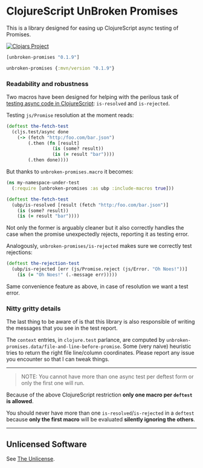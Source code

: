 # ClojureScript UnBroken Promises

This is a library designed for easing up ClojureScript async testing of
Promises.

[![Clojars Project](https://img.shields.io/clojars/v/unbroken-promises.svg)](https://clojars.org/unbroken-promises)

```clojure
[unbroken-promises "0.1.9"]
```

```clojure
unbroken-promises {:mvn/version "0.1.9"}
```

### Readability and robustness

Two macros have been designed for helping with the perilous task of
[testing async code in ClojureScript](https://clojurescript.org/tools/testing#async-testing):
`is-resolved` and `is-rejected`.

Testing `js/Promise` resolution at the moment reads:

```clojure
(deftest the-fetch-test
  (cljs.test/async done
    (-> (fetch "http:/foo.com/bar.json")
        (.then (fn [result]
                 (is (some? result))
                 (is (= result "bar"))))
        (.then done))))
```

But thanks to `unbroken-promises.macro` it becomes:

```clojure
(ns my-namespace-under-test
  (:require [unbroken-promises :as ubp :include-macros true]))

(deftest the-fetch-test
  (ubp/is-resolved [result (fetch "http:/foo.com/bar.json")]
    (is (some? result))
    (is (= result "bar"))))
```

Not only the former is arguably cleaner but it also correctly handles the case
when the promise unexpectedly rejects, reporting it as testing error.

Analogously, `unbroken-promises/is-rejected` makes sure we correctly test
rejections:

```clojure
(deftest the-rejection-test
  (ubp/is-rejected [err (js/Promise.reject (js/Error. "Oh Noes!"))]
    (is (= "Oh Noes!" (.-message err)))))
```

Same convenience feature as above, in case of resolution we want a test error.

### Nitty gritty details

The last thing to be aware of is that this library is also responsible of
writing the messages that you see in the test report.

The `context` entries, in `clojure.test` parlance, are computed by
`unbroken-promises.data/file-and-line-before-promise`.  Some (very naive)
heuristic tries to return the right file line/column coordinates. Please report
any issue you encounter so that I can tweak things.

---

> NOTE: You cannot have more than one async test per deftest form or only the first one will run.

Because of the above ClojureScript restriction **only one macro per `deftest`
is allowed**.

You should never have more than one `is-resolved`/`is-rejected` in a `deftest`
because **only the first macro** will be evaluated **silently ignoring the
others**.

---

## Unlicensed Software

See [The Unlicense](http://unlicense.org/).
